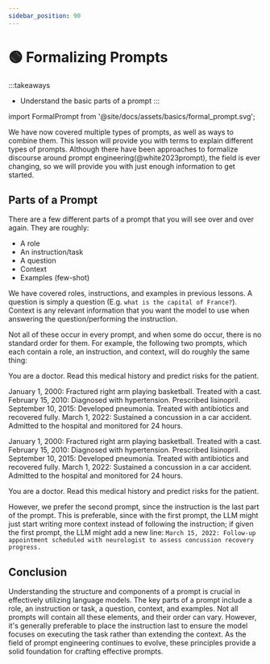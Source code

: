 ```yaml
---
sidebar_position: 90
---
```


# 🟢 Formalizing Prompts

:::takeaways
- Understand the basic parts of a prompt
:::

import FormalPrompt from '@site/docs/assets/basics/formal_prompt.svg';

<div style={{textAlign: 'center'}}>
  <FormalPrompt style={{width:"100%",height:"300px",verticalAlign:"top"}}/>
</div>


We have now covered multiple types of prompts, as well as ways to combine them. This lesson will provide you with terms to explain different types of prompts. Although there have been approaches to formalize discourse around prompt engineering(@white2023prompt), the field is ever changing, so we will provide you with just enough information to get started.

## Parts of a Prompt

There are a few different parts of a prompt that you will see over and over again. They are roughly:

- A role
- An instruction/task
- A question
- Context
- Examples (few-shot)

We have covered roles, instructions, and examples in previous lessons. A question is simply a question (E.g. `what is the capital of France?`). Context is any relevant information that you want the model to use when answering the question/performing the instruction.

Not all of these occur in every prompt, and when some do occur, there is no standard order for them. For example, the following two prompts, which each contain a role, an instruction, and context, will do roughly the same thing:

<AIInput>
You are a doctor. Read this medical history and predict risks for the patient.

January 1, 2000: Fractured right arm playing basketball. Treated with a cast.
February 15, 2010: Diagnosed with hypertension. Prescribed lisinopril.
September 10, 2015: Developed pneumonia. Treated with antibiotics and recovered fully.
March 1, 2022: Sustained a concussion in a car accident. Admitted to the hospital and monitored for 24 hours.
</AIInput>

<AIInput>
January 1, 2000: Fractured right arm playing basketball. Treated with a cast.
February 15, 2010: Diagnosed with hypertension. Prescribed lisinopril.
September 10, 2015: Developed pneumonia. Treated with antibiotics and recovered fully.
March 1, 2022: Sustained a concussion in a car accident. Admitted to the hospital and monitored for 24 hours.

You are a doctor. Read this medical history and predict risks for the patient.
</AIInput>

However, we prefer the second prompt, since the instruction is the last part of the prompt. This is preferable, since with the first prompt, the LLM might just start writing more context instead of following the instruction; if given the first prompt, the LLM might add a new line: `March 15, 2022: Follow-up appointment scheduled with neurologist to assess concussion recovery progress.`

## Conclusion

Understanding the structure and components of a prompt is crucial in effectively utilizing language models. The key parts of a prompt include a role, an instruction or task, a question, context, and examples. Not all prompts will contain all these elements, and their order can vary. However, it's generally preferable to place the instruction last to ensure the model focuses on executing the task rather than extending the context. As the field of prompt engineering continues to evolve, these principles provide a solid foundation for crafting effective prompts.